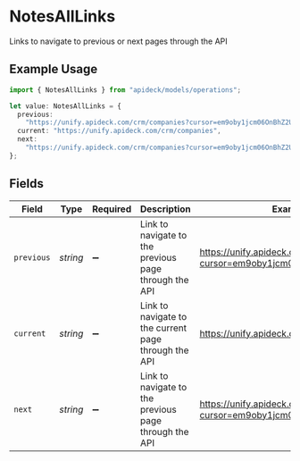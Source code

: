 # NotesAllLinks

Links to navigate to previous or next pages through the API

## Example Usage

```typescript
import { NotesAllLinks } from "apideck/models/operations";

let value: NotesAllLinks = {
  previous:
    "https://unify.apideck.com/crm/companies?cursor=em9oby1jcm06OnBhZ2U6OjE%3D",
  current: "https://unify.apideck.com/crm/companies",
  next:
    "https://unify.apideck.com/crm/companies?cursor=em9oby1jcm06OnBhZ2U6OjM",
};
```

## Fields

| Field                                                                     | Type                                                                      | Required                                                                  | Description                                                               | Example                                                                   |
| ------------------------------------------------------------------------- | ------------------------------------------------------------------------- | ------------------------------------------------------------------------- | ------------------------------------------------------------------------- | ------------------------------------------------------------------------- |
| `previous`                                                                | *string*                                                                  | :heavy_minus_sign:                                                        | Link to navigate to the previous page through the API                     | https://unify.apideck.com/crm/companies?cursor=em9oby1jcm06OnBhZ2U6OjE%3D |
| `current`                                                                 | *string*                                                                  | :heavy_minus_sign:                                                        | Link to navigate to the current page through the API                      | https://unify.apideck.com/crm/companies                                   |
| `next`                                                                    | *string*                                                                  | :heavy_minus_sign:                                                        | Link to navigate to the previous page through the API                     | https://unify.apideck.com/crm/companies?cursor=em9oby1jcm06OnBhZ2U6OjM    |